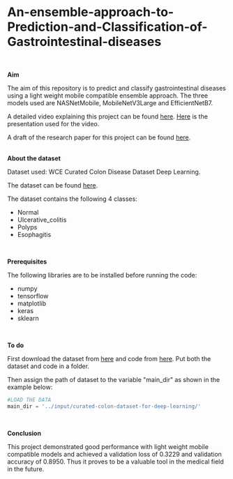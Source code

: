 # An-ensemble-approach-to-Prediction-and-Classification-of-Gastrointestinal-diseases
<br />

**Aim**


The aim of this repository is to predict and classify gastrointestinal diseases using a light weight mobile compatible ensemble approach. The three models used are NASNetMobile, MobileNetV3Large and EfficientNetB7. 

A detailed video explaining this project can be found [here](https://youtu.be/gYgb3zhQskQ). [Here](https://github.com/AMjhagan/An-ensemble-approach-to-Prediction-and-Classification-of-Gastrointestinal-diseases/blob/main/Presentation.pptx) is the presentation used for the video.

A draft of the research paper for this project can be found [here](https://github.com/AMjhagan/An-ensemble-approach-to-Prediction-and-Classification-of-Gastrointestinal-diseases/blob/main/Prediction%20and%20Classification%20of%20Gastrointestinal%20Diseases%20.pdf).
<br /><br />

**About the dataset**


Dataset used: WCE Curated Colon Disease Dataset Deep Learning.

The dataset can be found [here](https://drive.google.com/drive/folders/1BbDhOj90ZrwXQv1zC2atX-fgaTtsGno3?usp=sharing).

The dataset contains the following 4 classes:
* Normal
* Ulcerative_colitis
* Polyps
* Esophagitis
<br />

**Prerequisites**

The following libraries are to be installed before running the code:
* numpy
* tensorflow
* matplotlib
* keras
* sklearn
<br />

**To do**

First download the dataset from [here](https://drive.google.com/drive/folders/1BbDhOj90ZrwXQv1zC2atX-fgaTtsGno3?usp=sharing) and code from [here](https://github.com/AMjhagan/An-ensemble-approach-to-Prediction-and-Classification-of-Gastrointestinal-diseases/blob/main/Prediction%20and%20Classification.ipynb). Put both the dataset and code in a folder. 

Then assign the path of dataset to the variable "main_dir" as shown in the example below:

```python
#LOAD THE DATA
main_dir = '../input/curated-colon-dataset-for-deep-learning/'
```
<br />

**Conclusion**

This project demonstrated good performance with light weight mobile compatible models and achieved a validation loss of 0.3229 and validation accuracy of 0.8950. Thus it proves to be a valuable tool in the medical field in the future.
